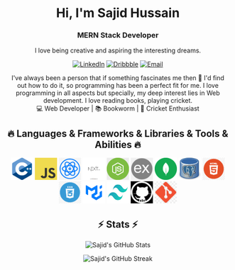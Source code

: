  <div align="center">

# Hi, I'm Sajid Hussain

### MERN Stack Developer

I love being creative and aspiring the interesting dreams.

[![LinkedIn](https://img.shields.io/badge/LinkedIn-Connect-blue?style=for-the-badge&logo=linkedin)](https://www.linkedin.com/in/sajidhussain71/)
[![Dribbble](https://img.shields.io/badge/Dribbble-Portfolio-orange?style=for-the-badge&logo=dribbble)](https://dribbble.com/Sajidhussain1234)
[![Email](https://img.shields.io/badge/Email-Contact-brightgreen?style=for-the-badge&logo=gmail)](mailto:sajidmcsbwn@gmail.com)

I've always been a person that if something fascinates me then 🔎 I'd find out how to do it, so programming has been a perfect fit for me. I love programming in all aspects but specially, my deep interest lies in Web development. I love reading books, playing cricket.  
 💻 Web Developer | 📚 Bookworm | 🏏 Cricket Enthusiast

## 🔥 Languages & Frameworks & Libraries & Tools & Abilities 🔥

<!-- C++ Logo -->
<img src="./images/c++.png" alt="C++ Logo" width="50" height="50">
<!-- JS Logo -->
<img src="./images/js.png" alt="JS Logo" width="50" height="50">
<!-- Reactjs Logo -->
<img src="./images/react.png" alt="React Logo" width="50" height="50">
<!-- Nextjs Logo -->
<img src="./images/next.png" alt="Next.js Logo" width="50" height="50">
<!-- Nodejs Logo -->
<img src="./images/node.png" alt="node.js Logo" width="50" height="50">
<!-- Express Logo -->
<img src="./images/express.png" alt="express Logo" width="50" height="50">
<!-- Mongodb Logo -->
<img src="./images/mongodb.png" alt="mongodb Logo" width="50" height="50">
<!-- Postgree db Logo -->
<img src="./images/postgree.jpeg" alt="postgree Logo" width="50" height="50">

<!-- Html Logo -->
<img src="./images/html.png" alt="html Logo" width="50" height="50">
<!-- Css Logo -->
<img src="./images/css.png" alt="css Logo" width="50" height="50">
<!-- Material-UI Logo -->
<img src="./images/mui.png" alt="Material-UI Logo" width="50" height="50">
<!-- Tailwindcss Logo -->
<img src="./images/tailwindcss-logo.jpeg" alt="Tailwindcss Logo" width="50" height="50">

<!-- Git Logo -->
<img src="./images/git.png" alt="git Logo" width="50" height="50">
<!-- GitHub Logo -->
<img src="./images/github.jpeg" alt="github Logo" width="50" height="50">

<!-- Add more logos as needed -->

## ⚡ Stats ⚡</h2>

![Sajid's GitHub Stats](https://github-readme-stats.vercel.app/api?username=Sajidhussain1234&hide=issues&show_icons=true&bg_color=1d1f21&text_color=ffffff&icon_color=58a6ff&title_color=ffffff&border_color=58a6ff&line_height=24&hide_border=true)

![Sajid's GitHub Streak](https://github-readme-streak-stats.herokuapp.com/?user=sajidhussain1234&background=1d1f21&currStreakLabel=ffffff&sideNums=ffffff&currStreakNum=ffffff&dates=58a6ff&fire=ffffff&ring=ffffff&currStreakLabel=ffffff&sideLabels=ffffff&sideNums=ffffff&currStreakNum=ffffff&dates=58a6ff&stroke=58a6ff)

</div>
